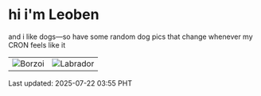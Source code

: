 # hi i'm Leoben

and i like dogs—so have some random dog pics that change whenever my CRON feels like it

|  |  |
|--------|----------|
| ![Borzoi](https://random-dog-vercel.vercel.app/api/random-borzoi?v=1753127743) | ![Labrador](https://random-dog-vercel.vercel.app/api/random-labrador?v=1753127743) |

Last updated: 2025-07-22 03:55 PHT
